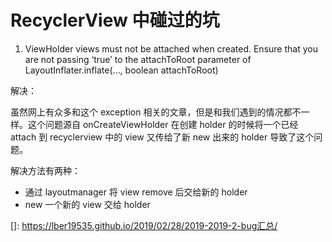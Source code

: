 # RecyclerView 中碰过的坑

1. ViewHolder views must not be attached when created. Ensure that you are not passing ‘true’ to the attachToRoot parameter of LayoutInflater.inflate(…, boolean attachToRoot) 

解决：

虽然网上有众多和这个 exception 相关的文章，但是和我们遇到的情况都不一样。这个问题源自 onCreateViewHolder 在创建 holder 的时候将一个已经 attach 到 recyclerview 中的 view 又传给了新 new 出来的 holder 导致了这个问题。

解决方法有两种：

- 通过 layoutmanager 将 view remove 后交给新的 holder 
- new 一个新的 view 交给 holder





[]: https://lber19535.github.io/2019/02/28/2019-2019-2-bug汇总/

